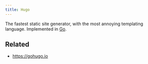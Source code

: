 ```yaml
---
title: Hugo
---
```


The fastest static site generator, with the most annoying templating language. Implemented in [Go](Go.md).

## Related

* https://gohugo.io
